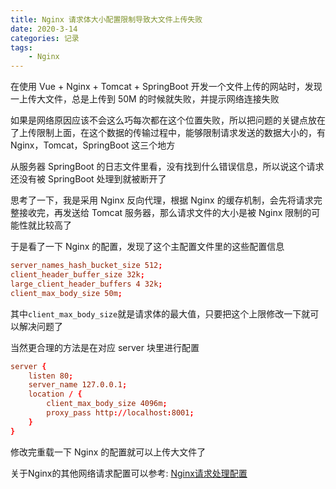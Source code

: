 ```yaml
---
title: Nginx 请求体大小配置限制导致大文件上传失败
date: 2020-3-14
categories: 记录
tags:
    - Nginx
---
```


在使用 Vue + Nginx + Tomcat + SpringBoot 开发一个文件上传的网站时，发现一上传大文件，总是上传到 50M 的时候就失败，并提示网络连接失败

如果是网络原因应该不会这么巧每次都在这个位置失败，所以把问题的关键点放在了上传限制上面，在这个数据的传输过程中，能够限制请求发送的数据大小的，有 Nginx，Tomcat，SpringBoot 这三个地方

从服务器 SpringBoot 的日志文件里看，没有找到什么错误信息，所以说这个请求还没有被 SpringBoot 处理到就被断开了

思考了一下，我是采用 Nginx 反向代理，根据 Nginx 的缓存机制，会先将请求完整接收完，再发送给 Tomcat 服务器，那么请求文件的大小是被 Nginx 限制的可能性就比较高了

<!-- more -->

于是看了一下 Nginx 的配置，发现了这个主配置文件里的这些配置信息

```conf
server_names_hash_bucket_size 512;
client_header_buffer_size 32k;
large_client_header_buffers 4 32k;
client_max_body_size 50m;
```

其中`client_max_body_size`就是请求体的最大值，只要把这个上限修改一下就可以解决问题了

当然更合理的方法是在对应 server 块里进行配置

```conf
server {
    listen 80;
    server_name 127.0.0.1;
    location / {
        client_max_body_size 4096m;
        proxy_pass http://localhost:8001;
    }
}
```

修改完重载一下 Nginx 的配置就可以上传大文件了

关于Nginx的其他网络请求配置可以参考: [Nginx请求处理配置](../Nginx请求处理配置)
